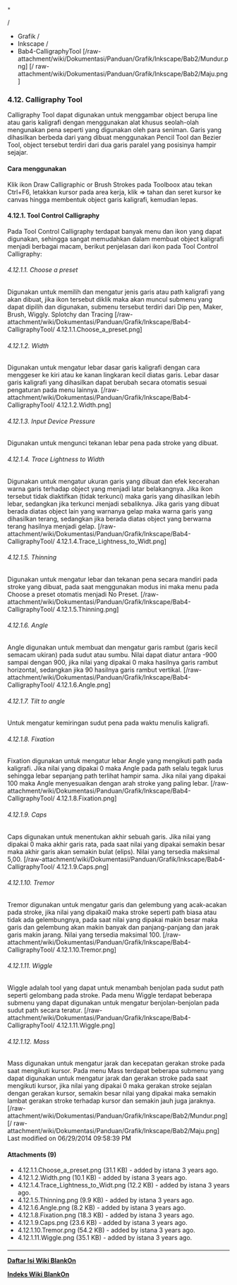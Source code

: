 

    *









  /


  * Grafik  /
  * Inkscape  /
  * Bab4-CalligraphyTool
[/raw-attachment/wiki/Dokumentasi/Panduan/Grafik/Inkscape/Bab2/Mundur.png] [/
raw-attachment/wiki/Dokumentasi/Panduan/Grafik/Inkscape/Bab2/Maju.png]
### 4.12. Calligraphy Tool
Calligraphy Tool dapat digunakan untuk menggambar object berupa line atau garis
kaligrafi dengan menggunakan alat khusus seolah-olah mengunakan pena seperti
yang digunakan oleh para seniman. Garis yang dihasilkan berbeda dari yang
dibuat menggunakan Pencil Tool dan Bezier Tool, object tersebut terdiri dari
dua garis paralel yang posisinya hampir sejajar.
#### Cara menggunakan
Klik ikon Draw Calligraphic or Brush Strokes pada Toolboox atau tekan Ctrl+F6,
letakkan kursor pada area kerja, klik => tahan dan seret kursor ke canvas
hingga membentuk object garis kaligrafi, kemudian lepas.
#### 4.12.1. Tool Control Calligraphy
Pada Tool Control Calligraphy terdapat banyak menu dan ikon yang dapat
digunakan, sehingga sangat memudahkan dalam membuat object kaligrafi menjadi
berbagai macam, berikut penjelasan dari ikon pada Tool Control Calligraphy:
###### 4.12.1.1. Choose a preset
Digunakan untuk memilih dan mengatur jenis garis atau path kaligrafi yang akan
dibuat, jika ikon tersebut diklik maka akan muncul submenu yang dapat dipilih
dan digunakan, submenu tersebut terdiri dari Dip pen, Maker, Brush, Wiggly.
Splotchy dan Tracing
[/raw-attachment/wiki/Dokumentasi/Panduan/Grafik/Inkscape/Bab4-CalligraphyTool/
4.12.1.1.Choose_a_preset.png]
###### 4.12.1.2. Width
Digunakan untuk mengatur lebar dasar garis kaligrafi dengan cara menggeser ke
kiri atau ke kanan lingkaran kecil diatas garis. Lebar dasar garis kaligrafi
yang dihasilkan dapat berubah secara otomatis sesuai pengaturan pada menu
lainnya.
[/raw-attachment/wiki/Dokumentasi/Panduan/Grafik/Inkscape/Bab4-CalligraphyTool/
4.12.1.2.Width.png]
###### 4.12.1.3. Input Device Pressure
Digunakan untuk mengunci tekanan lebar pena pada stroke yang dibuat.
###### 4.12.1.4. Trace Lightness to Width
Digunakan untuk mengatur ukuran garis yang dibuat dan efek kecerahan warna
garis terhadap object yang menjadi latar belakangnya. Jika ikon tersebut tidak
diaktifkan (tidak terkunci) maka garis yang dihasilkan lebih lebar, sedangkan
jika terkunci menjadi sebaliknya. Jika garis yang dibuat berada diatas object
lain yang warnanya gelap maka warna garis yang dihasilkan terang, sedangkan
jika berada diatas object yang berwarna terang hasilnya menjadi gelap.
[/raw-attachment/wiki/Dokumentasi/Panduan/Grafik/Inkscape/Bab4-CalligraphyTool/
4.12.1.4.Trace_Lightness_to_Widt.png]
###### 4.12.1.5. Thinning
Digunakan untuk mengatur lebar dan tekanan pena secara mandiri pada stroke yang
dibuat, pada saat menggunakan modus ini maka menu pada Choose a preset otomatis
menjadi No Preset.
[/raw-attachment/wiki/Dokumentasi/Panduan/Grafik/Inkscape/Bab4-CalligraphyTool/
4.12.1.5.Thinning.png]
###### 4.12.1.6. Angle
Angle digunakan untuk membuat dan mengatur garis rambut (garis kecil semacam
ukiran) pada sudut atau sumbu. Nilai dapat diatur antara -900 sampai dengan
900, jika nilai yang dipakai 0 maka hasilnya garis rambut horizontal, sedangkan
jika 90 hasilnya garis rambut vertikal.
[/raw-attachment/wiki/Dokumentasi/Panduan/Grafik/Inkscape/Bab4-CalligraphyTool/
4.12.1.6.Angle.png]
###### 4.12.1.7. Tilt to angle
Untuk mengatur kemiringan sudut pena pada waktu menulis kaligrafi.
###### 4.12.1.8. Fixation
Fixation digunakan untuk mengatur lebar Angle yang mengikuti path pada
kaligrafi. Jika nilai yang dipakai 0 maka Angle pada path selalu tegak lurus
sehingga lebar sepanjang path terlihat hampir sama. Jika nilai yang dipakai 100
maka Angle menyesuaikan dengan arah stroke yang paling lebar.
[/raw-attachment/wiki/Dokumentasi/Panduan/Grafik/Inkscape/Bab4-CalligraphyTool/
4.12.1.8.Fixation.png]
###### 4.12.1.9. Caps
Caps digunakan untuk menentukan akhir sebuah garis. Jika nilai yang dipakai 0
maka akhir garis rata, pada saat nilai yang dipakai semakin besar maka akhir
garis akan semakin bulat (elips). Nilai yang tersedia maksimal 5,00.
[/raw-attachment/wiki/Dokumentasi/Panduan/Grafik/Inkscape/Bab4-CalligraphyTool/
4.12.1.9.Caps.png]
###### 4.12.1.10. Tremor
Tremor digunakan untuk mengatur garis dan gelembung yang acak-acakan pada
stroke, jika nilai yang dipakai0 maka stroke seperti path biasa atau tidak ada
gelembungnya, pada saat nilai yang dipakai makin besar maka garis dan gelembung
akan makin banyak dan panjang-panjang dan jarak garis makin jarang. Nilai yang
tersedia maksimal 100.
[/raw-attachment/wiki/Dokumentasi/Panduan/Grafik/Inkscape/Bab4-CalligraphyTool/
4.12.1.10.Tremor.png]
###### 4.12.1.11. Wiggle
Wiggle adalah tool yang dapat untuk menambah benjolan pada sudut path seperti
gelombang pada stroke. Pada menu Wiggle terdapat beberapa submenu yang dapat
digunakan untuk mengatur benjolan-benjolan pada sudut path secara teratur.
[/raw-attachment/wiki/Dokumentasi/Panduan/Grafik/Inkscape/Bab4-CalligraphyTool/
4.12.1.11.Wiggle.png]
###### 4.12.1.12. Mass
Mass digunakan untuk mengatur jarak dan kecepatan gerakan stroke pada saat
mengikuti kursor. Pada menu Mass terdapat beberapa submenu yang dapat digunakan
untuk mengatur jarak dan gerakan stroke pada saat mengikuti kursor, jika nilai
yang dipakai 0 maka gerakan stroke sejalan dengan gerakan kursor, semakin besar
nilai yang dipakai maka semakin lambat gerakan stroke terhadap kursor dan
semakin jauh juga jaraknya.
[/raw-attachment/wiki/Dokumentasi/Panduan/Grafik/Inkscape/Bab2/Mundur.png] [/
raw-attachment/wiki/Dokumentasi/Panduan/Grafik/Inkscape/Bab2/Maju.png]
Last modified on 06/29/2014 09:58:39 PM
#### Attachments (9)
  * 4.12.1.1.Choose_a_preset.png​ (31.1 KB) - added by istana 3 years ago.
  * 4.12.1.2.Width.png​ (10.1 KB) - added by istana 3 years ago.
  * 4.12.1.4.Trace_Lightness_to_Widt.png​ (12.2 KB) - added by istana 3 years
      ago.
  * 4.12.1.5.Thinning.png​ (9.9 KB) - added by istana 3 years ago.
  * 4.12.1.6.Angle.png​ (8.2 KB) - added by istana 3 years ago.
  * 4.12.1.8.Fixation.png​ (18.3 KB) - added by istana 3 years ago.
  * 4.12.1.9.Caps.png​ (23.6 KB) - added by istana 3 years ago.
  * 4.12.1.10.Tremor.png​ (54.2 KB) - added by istana 3 years ago.
  * 4.12.1.11.Wiggle.png​ (35.1 KB) - added by istana 3 years ago.
#### 
    
 
 
 
 
 
---
[**Daftar Isi Wiki BlankOn**](/DaftarIsi/README.md)
 
[**Indeks Wiki BlankOn**](/Indeks.md)
